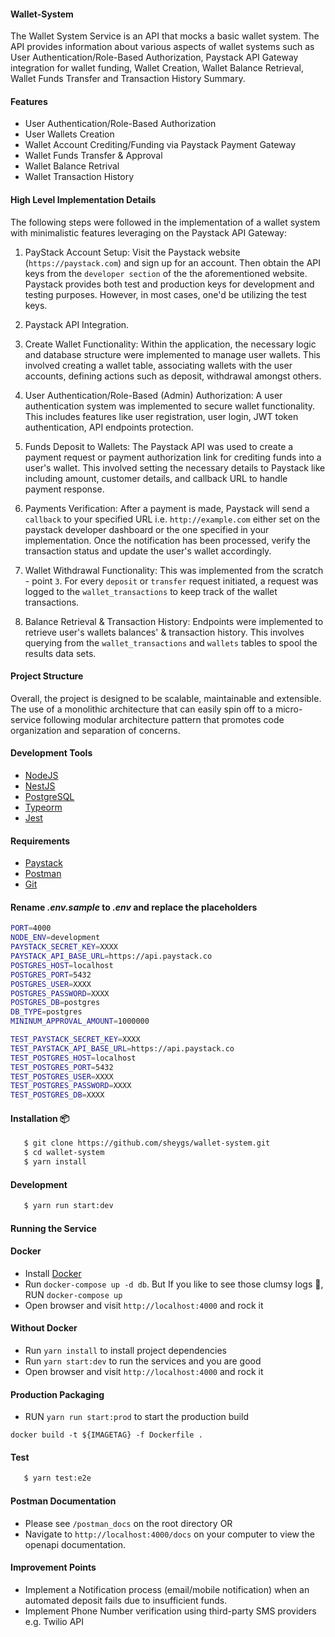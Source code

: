 #### Wallet-System

The Wallet System Service is an API that mocks a basic wallet system. The API provides information about various aspects of wallet systems such as User Authentication/Role-Based Authorization, Paystack API Gateway integration for wallet funding, Wallet Creation, Wallet Balance Retrieval, Wallet Funds Transfer and Transaction History Summary.

#### Features

- User Authentication/Role-Based Authorization
- User Wallets Creation
- Wallet Account Crediting/Funding via Paystack Payment Gateway
- Wallet Funds Transfer & Approval
- Wallet Balance Retrival
- Wallet Transaction History

#### High Level Implementation Details

The following steps were followed in the implementation of a wallet system with minimalistic features leveraging on the Paystack API Gateway:

1. PayStack Account Setup: Visit the Paystack website (`https://paystack.com`) and sign up for an account. Then obtain the API keys from the `developer section` of the the aforementioned website. Paystack provides both test and production keys for development and testing purposes. However, in most cases, one'd be utilizing the test keys.

2. Paystack API Integration.

3. Create Wallet Functionality: Within the application, the necessary logic and database structure were implemented to manage user wallets. This involved creating a wallet table, associating wallets with the user accounts, defining actions such as deposit, withdrawal amongst others.

4. User Authentication/Role-Based (Admin) Authorization: A user authentication system was implemented to secure wallet functionality. This includes features like user registration, user login, JWT token authentication, API endpoints protection.

5. Funds Deposit to Wallets: The Paystack API was used to create a payment request or payment authorization link for crediting funds into a user's wallet. This involved setting the necessary details to Paystack like including amount, customer details, and callback URL to handle payment response.

6. Payments Verification: After a payment is made, Paystack will send a `callback` to your specified URL i.e. `http://example.com` either set on the paystack developer dashboard or the one specified in your implementation. Once the notification has been processed, verify the transaction status and update the user's wallet accordingly.

7. Wallet Withdrawal Functionality: This was implemented from the scratch - point `3`. For every `deposit` or `transfer` request initiated, a request was logged to the `wallet_transactions` to keep track of the wallet transactions.

8. Balance Retrieval & Transaction History: Endpoints were implemented to retrieve user's wallets balances' & transaction history. This involves querying from the `wallet_transactions` and `wallets` tables to spool the results data sets.

#### Project Structure

Overall, the project is designed to be scalable, maintainable and extensible. The use of a monolithic architecture that can easily spin off to a micro-service following modular architecture pattern that promotes code organization and separation of concerns.

#### Development Tools

- [NodeJS](https://nodejs.org/en/download/)
- [NestJS](https://docs.nestjs.com/)
- [PostgreSQL](https://www.postgresql.org/download/)
- [Typeorm](https://typeorm.io/)
- [Jest](https://jestjs.io/)

#### Requirements

- [Paystack](https://paystack.com/docs/api/)
- [Postman](https://www.postman.com/downloads/)
- [Git](https://git-scm.com/downloads)

#### Rename _.env.sample_ to _.env_ and replace the placeholders

```bash
PORT=4000
NODE_ENV=development
PAYSTACK_SECRET_KEY=XXXX
PAYSTACK_API_BASE_URL=https://api.paystack.co
POSTGRES_HOST=localhost
POSTGRES_PORT=5432
POSTGRES_USER=XXXX
POSTGRES_PASSWORD=XXXX
POSTGRES_DB=postgres
DB_TYPE=postgres
MININUM_APPROVAL_AMOUNT=1000000

TEST_PAYSTACK_SECRET_KEY=XXXX
TEST_PAYSTACK_API_BASE_URL=https://api.paystack.co
TEST_POSTGRES_HOST=localhost
TEST_POSTGRES_PORT=5432
TEST_POSTGRES_USER=XXXX
TEST_POSTGRES_PASSWORD=XXXX
TEST_POSTGRES_DB=XXXX
```

#### Installation 📦

```bash
   $ git clone https://github.com/sheygs/wallet-system.git
   $ cd wallet-system
   $ yarn install
```

#### Development

```bash
   $ yarn run start:dev
```

#### Running the Service

#### Docker

- Install [Docker](https://www.docker.com/)
- Run `docker-compose up -d db`. But If you like to see those clumsy logs 😬, RUN `docker-compose up`
- Open browser and visit `http://localhost:4000` and rock it

#### Without Docker

- Run `yarn install` to install project dependencies
- Run `yarn start:dev` to run the services and you are good
- Open browser and visit `http://localhost:4000` and rock it

#### Production Packaging

- RUN `yarn run start:prod` to start the production build

```
docker build -t ${IMAGETAG} -f Dockerfile .
```

#### Test

```bash
   $ yarn test:e2e
```

#### Postman Documentation

- Please see `/postman_docs` on the root directory OR
- Navigate to `http://localhost:4000/docs` on your computer to view the openapi documentation.

#### Improvement Points

- Implement a Notification process (email/mobile notification) when an automated deposit fails due to insufficient funds.
- Implement Phone Number verification using third-party SMS providers e.g. Twilio API

